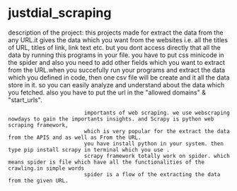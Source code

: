 # justdial_scraping

description of the project: this projects made for extract the data from the any URL.it gives the data which you want from the websites i.e.
                            all the titles of URL, titles of link, link text etc. but you dont access directly that all the data by running this programs 
                            in your file. you have to put css minicode in the spider and also you need to add other fields which you want to extract from the 
                            URL.when you succefully run your programs and extract the data which you defined in code, then one csv file will be create and it all the
                            data store in it. so you can easily analyze and understand about the data which you fetched. also you have to put the url in the 
                            "allowed domains" & "start_urls".
                            
                            
                            importants of web scraping. we use webscraping nowdays to gain the importants insights. and Scrapy is python web scraping framework,
                            which is very popular for the extract the data from the APIS and as well as From the URL. 
                            you have install python in your system. then type pip install scrapy in terminal which you use .
                            scrapy framework totally work on spider. which means spider is file which have all the functionalities of the crawling.in simple words 
                            spider is a flow of the extracting the data from the given URL.
